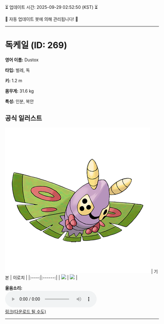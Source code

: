 
⏳ 업데이트 시간: 2025-09-29 02:52:50 (KST) ⏳

🤖 자동 업데이트 봇에 의해 관리됩니다! 🤖

---

# 독케일 (ID: 269)
**영어 이름:** Dustox

**타입:** 벌레, 독

**키:** 1.2 m

**몸무게:** 31.6 kg

**특성:** 인분, 복안

## 공식 일러스트
![](https://raw.githubusercontent.com/PokeAPI/sprites/master/sprites/pokemon/other/official-artwork/269.png)
| 기본 | 이로치 |
|:----:|:------:|
| <img src="http://play.pokemonshowdown.com/sprites/ani/dustox.gif" width="200"> | <img src="http://play.pokemonshowdown.com/sprites/ani-shiny/dustox.gif" width="200"> |

**울음소리:**<br><audio controls src="https://raw.githubusercontent.com/PokeAPI/cries/main/cries/pokemon/latest/269.ogg"></audio><br> [링크(다운로드 될 수도)](https://raw.githubusercontent.com/PokeAPI/cries/main/cries/pokemon/latest/269.ogg)


---
